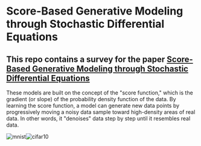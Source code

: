 # Score-Based Generative Modeling through Stochastic Differential Equations

This repo contains a survey for the paper [Score-Based Generative Modeling through Stochastic Differential Equations](https://openreview.net/forum?id=PxTIG12RRHS)
-----

These models are built on the concept of the "score function," which is the gradient (or slope) of the probability density function of the data. By learning the score function, a model can generate new data points by progressively moving a noisy data sample toward high-density areas of real data. In other words, it "denoises" data step by step until it resembles real data.

![mnist](https://github.com/user-attachments/assets/0248d930-6bb4-4615-a25d-86badf60c8ac)![cifar10](https://github.com/user-attachments/assets/555e9b01-f53a-4f9d-b84d-5e93cadefd2c)



